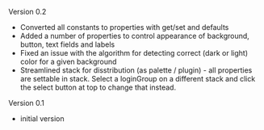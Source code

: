 Version 0.2
- Converted all constants to properties with get/set and defaults
- Added a number of properties to control appearance of background, button, text fields and labels
- Fixed an issue with the algorithm for detecting correct (dark or light) color for a given background
- Streamlined stack for disstribution (as palette / plugin) - all properties are settable in stack. Select a loginGroup on a different stack and click the select button at top to change that instead.

Version 0.1 
- initial version
